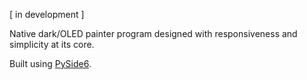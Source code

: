 [ in development ] 

Native dark/OLED painter program designed with responsiveness and simplicity at its core. 

Built using [PySide6](https://pypi.org/project/PySide6/).
